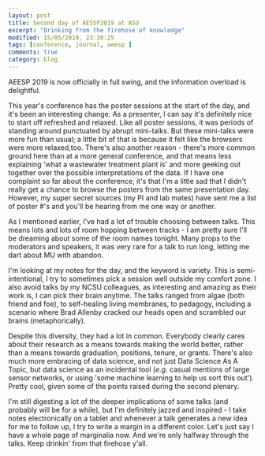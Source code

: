 ```yaml
---
layout: post
title: Second day of AESSP2019 at ASU
excerpt: "Drinking from the firehose of knowledge"
modified: 15/05/2019, 23:30:25
tags: [conference, journal, aeesp ]
comments: true
category: blog
---
```


AEESP 2019 is now officially in full swing, and the information overload is delightful. 

This year's conference has the poster sessions at the start of the day, and it's been an interesting change.  As a presenter, I can say it's definitely nice to start off refreshed and relaxed. Like all poster sessions, it was periods of standing around punctuated by abrupt mini-talks.  But these mini-talks were more fun than usual; a little bit of that is because it felt like the browsers were more relaxed,too. There's also another reason - there's more common ground here than at a more general conference, and that means less explaining 'what a wastewater treatment plant is' and more geeking out together over the possible interpretations of the data.  If I have one complaint so far about the conference, it's that I'm a little sad that I didn't really get a chance to browse the posters from the same presentation day. However, my super secret sources (my PI and lab mates) have sent me a list of poster #'s and you'll be hearing from me one way or another.

As I mentioned earlier, I've had a lot of trouble choosing between talks. This means lots and lots of room hopping between tracks - I am pretty sure I'll be dreaming about some of the room names tonight.  Many props to the moderators and speakers, it was very rare for a talk to run long, letting me dart about MU with abandon.

I'm looking at my notes for the day, and the keyword is variety.  This is semi-intentional, I try to sometimes pick a session well outside my comfort zone. I also avoid talks by my NCSU colleagues, as interesting and amazing as their work is, I can pick their brain anytime. The talks ranged from algae (both friend and foe), to self-healing living membranes, to pedagogy, including a scenario where Brad Allenby cracked our heads open and scrambled our brains (metaphorically).

Despite this diversity, they had a lot in common. Everybody clearly cares about their research as a means towards making the world better, rather than a means towards graduation, positions, tenure, or grants. There's also much more embracing of data science, and not just Data Science As A Topic, but data science as an incidental tool (*e.g.* casual mentions of large sensor networks, or using 'some machine learning to help us sort this out'). Pretty cool, given some of the points raised during the second plenary.

I'm still digesting a lot of the deeper implications of some talks (and probably will be for a while), but I'm definitely jazzed and inspired - I take notes electronically on a tablet and whenever a talk generates a new idea for me to follow up, I try to write a margin in a different color.  Let's just say I have a whole page of marginalia now. And we're only halfway through the talks.  Keep drinkin' from that firehose y'all.
